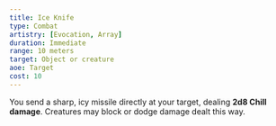 ```yaml
---
title: Ice Knife
type: Combat
artistry: [Evocation, Array]
duration: Immediate
range: 10 meters
target: Object or creature
aoe: Target 
cost: 10
---
```

You send a sharp, icy missile directly at your target, dealing **2d8 Chill damage**. Creatures may block or dodge damage dealt this way.

